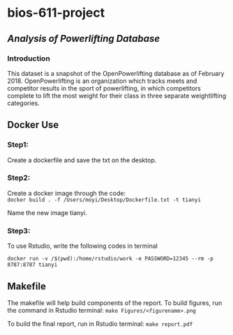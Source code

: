 # bios-611-project

## *Analysis of Powerlifting Database*
### Introduction

This dataset is a snapshot of the OpenPowerlifting database as of February 2018. OpenPowerlifting is an organization which tracks meets and competitor results in the sport of powerlifting, in which competitors complete to lift the most weight for their class in three separate weightlifting categories.


## Docker Use

### Step1:
Create a dockerfile and save the txt on the desktop.

### Step2:
Create a docker image through the code:   
```docker build . -f /Users/moyi/Desktop/Dockerfile.txt -t tianyi```

Name the new image tianyi.

### Step3:
To use Rstudio, write the following codes in terminal

```docker run -v /$(pwd):/home/rstudio/work -e PASSWORD=12345 --rm -p 8787:8787 tianyi```

## Makefile
The makefile will help build components of the report. To build figures, run the command in Rstudio terminal:
```make Figures/<figurename>.png```

To build the final report, run in Rstudio terminal:
```make report.pdf```
